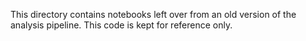 This directory contains notebooks left over from an old version of the analysis pipeline. This code is kept for reference only.